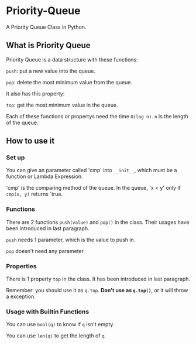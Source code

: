 # Priority-Queue
A Priority Queue Class in Python.

## What is Priority Queue
Priority Queue is a data structure with these functions: 
  
  `push`: put a new value into the queue.

  `pop`: delete the most minimum value from the queue.

It also has this property: 

  `top`: get the most minimum value in the queue.

Each of these functions or propertys need the time `O(log n)`. `n` is the length of the queue.

## How to use it
### Set up
  You can give an parameter called 'cmp' into `__init__`, which must be a function or Lambda Expression. 
  
  'cmp' is the comparing method of the queue. In the queue, 'x < y' only if `cmp(x, y)` returns `true.
### Functions
  There are 2 functions `push(value)` and `pop()` in the class. Their usages have been introduced in last paragraph.

  `push` needs 1 parameter, which is the value to push in.

  `pop` doesn't need any parameter.
### Properties
  There is 1 property `top` in the class. It has been introduced in last paragraph.

  Remember: you should use it as `q.top`. __Don't use as `q.top()`__, or it will throw a exception. 
### Usage with Builtin Functions
  You can use `bool(q)` to know if `q` isn't empty.

  You can use `len(q)` to get the length of `q`.
